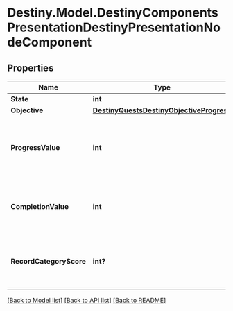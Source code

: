 # Destiny.Model.DestinyComponentsPresentationDestinyPresentationNodeComponent

## Properties

Name | Type | Description | Notes
------------ | ------------- | ------------- | -------------
**State** | **int** |  | [optional] 
**Objective** | [**DestinyQuestsDestinyObjectiveProgress**](DestinyQuestsDestinyObjectiveProgress.md) |  | [optional] 
**ProgressValue** | **int** | How much of the presentation node is considered to be completed so far by the given character/profile. | [optional] 
**CompletionValue** | **int** | The value at which the presentation node is considered to be completed. | [optional] 
**RecordCategoryScore** | **int?** | If available, this is the current score for the record category that this node represents. | [optional] 

[[Back to Model list]](../README.md#documentation-for-models) [[Back to API list]](../README.md#documentation-for-api-endpoints) [[Back to README]](../README.md)

